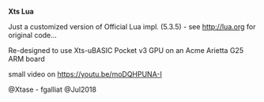**Xts Lua**

Just a customized version of Official Lua impl. (5.3.5) - see http://lua.org for original code...



Re-designed to use Xts-uBASIC Pocket v3 GPU on an Acme Arietta G25 ARM board



small video on https://youtu.be/moDQHPUNA-I



@Xtase - fgalliat @Jul2018